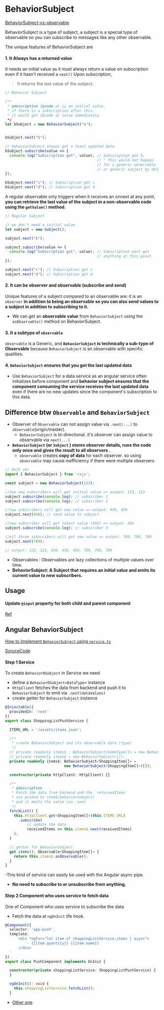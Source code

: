 # BehaviorSubject

[BehaviorSubject-vs-observable](https://stackoverflow.com/questions/39494058/behaviorsubject-vs-observable)

BehaviorSubject is a type of subject, a subject is a special type of observable so you can subscribe to messages like any other observable. 

The unique features of BehaviorSubject are

#### 1. It Always has a returned value

It needs an initial value as it must always return a value on subscription even if it hasn't received a `next()` Upon subscription,
  > It returns the last value of the subject. 

```typescript
// Behavior Subject

/**
 * @description {@code a} is an initial value. 
 * if there is a subscription after this, 
 * it would get {@code a} value immediately
 */
let bSubject = new BehaviorSubject("a"); 


bSubject.next("b");

// behaviorSubject always got a least updated data
bSubject.subscribe(value => {
  console.log("Subscription got", value); // Subscription got b, 
                                          // ^ This would not happen 
                                          // for a generic observable 
                                          // or generic subject by default
});

bSubject.next("c"); // Subscription got c
bSubject.next("d"); // Subscription got d
```


A regular observable only triggers when it receives an onnext
at any point, **you can retrieve the last value of the subject in a non-observable code using the `getValue()` method.**
```typescript
// Regular Subject

// we don't need a initial value
let subject = new Subject(); 

subject.next("b");

subject.subscribe(value => {
  console.log("Subscription got", value); // Subscription wont get 
                                          // anything at this point
});

subject.next("c"); // Subscription got c
subject.next("d"); // Subscription got d
```

#### 2. It can be observer and observable (subscribe and send)

Unique features of a subject compared to an observable are: it is an `observer` **in addition to being an observable so you can also send values to a subject in addition to subscribing to it.**

- We can get an **observable value** from `BehaviorSubject` using the `asObservable()` method on BehaviorSubject.


#### 3. It a subtype of `observable`

`observable` is a Generic, and **`BehaviorSubject` is technically a sub-type of Observable** because `BehaviorSubject` is an observable with specific qualities.

#### 4. `BehaviorSubject` ensures that you got the last updated data

- Use `BehaviorSubject` for a data service as an angular service often initializes before component and **behavior subject ensures that the component consuming the service receives the last updated data** even if there are no new updates since the component's subscription to this data. 

## Difference btw `Observable` and `BehaviorSubject`

-  Observer of `Observable` can not assign value via `.next(...)` to` observable`(origin/master).
   - `BehaviorSubject` is bi-directional. it's observer can assign value to observable via `next(...)`
- **`BehaviorSubject` (or `Subject` ) stores observer details, runs the code only once and gives the result to all observers .**    
   - `observable` creates **copy of data** for each observer. so using `observable` may cause inefficiency if there were multiple observers  

```typescript
// RxJS v6+
import { BehaviorSubject } from 'rxjs';

const subject = new BehaviorSubject(123);

//two new subscribers will get initial value => output: 123, 123
subject.subscribe(console.log); // subscriber 1
subject.subscribe(console.log); // subscriber 2

//two subscribers will get new value => output: 456, 456
subject.next(456); // send value to subject

//new subscriber will get latest value (456) => output: 456
subject.subscribe(console.log); // subscriber 3

//all three subscribers will get new value => output: 789, 789, 789
subject.next(789);

// output: 123, 123, 456, 456, 456, 789, 789, 789
```
- Observables : Observables are lazy collections of multiple values over time.
- **BehaviorSubject: A Subject that requires an initial value and emits its current value to new subscribers.**


## Usage

#### Update `@input` property for both child and parent component

[Ref](https://stackoverflow.com/questions/46047854/how-to-update-a-component-without-refreshing-full-page-angular)

[](https://stackoverflow.com/questions/42962394/angular-2-how-to-detect-changes-in-an-array-input-property)

## Angular BehaviorSubject

[How to Implement `BehaviorSubject` using `service.ts`](https://stackoverflow.com/questions/57355066/how-to-implement-behavior-subject-using-service-in-angular-8)


[SoruceCode](https://dev.to/juliandierkes/two-ways-of-using-angular-services-with-the-httpclient-51ef)   

#### Step 1 Service
To create `BehaviorOSubject` in Service we need
- define a `BehaviorOSubject<DataType>` instance
- `HttpClient` fetches the data from  backend and push it to `BehaviorSubject` to emit via `.next(dataValues)`
- create getter for `BehaviorSubject` instance

```typescript
@Injectable({
  providedIn: 'root'
})
export class ShoppingListPushService {

  ITEMS_URL = '/assets/items.json';

  /**
   * create BehaviorSubject and its observable data (type)
   */
  // private readonly items$ : BehaviorSubject<SomeType[]> = new BehaviorSubject<SomeType[]>([]);
  // private readonly items$ = new BehaviorSubject([]);
  private readonly items$: BehaviorSubject<ShoppingItem[]> = 
                           new BehaviorSubject<ShoppingItem[]>([]);

  constructor(private httpClient: HttpClient) {}

  /**
   * @description 
   * Fetch the data from backend and the `returnedItems` 
   * are pushed to item$(behaviorSubject)
   * and it emits the value via .next
   */
  fetchList() {
    this.httpClient.get<ShoppingItem[]>(this.ITEMS_URL)
      .subscribe(
          // update the data
          receivedItems => this.items$.next(receivedItems)
    );
  }

  // getter for BehaviorSubject
  get items(): Observable<ShoppingItem[]> {
    return this.items$.asObservable();
  }
}
```
-This kind of service can easily be used with the Angular async pipe.
   - **No need to subscribe to or unsubscribe from anything.**


#### Step 2 Component who uses service to fetch data

One of Component who uses service to subscribe the data
- Fetch the data at `ngOnInit` life hook

```typescript
@Component({
  selector: 'app-push',
  template: `
      <div *ngFor="let item of shoppingListService.items | async">
          - {{item.quantity}} {{item.name}}
      </div>
  `
})
export class PushComponent implements OnInit {

  constructor(private shoppingListService: ShoppingListPushService) {
  }

  ngOnInit(): void {
    this.shoppingListService.fetchList();
  }
```

- [Other one](https://eliteionic.com/tutorials/using-behaviorsubject-to-handle-asynchronous-loading-in-ionic/)

